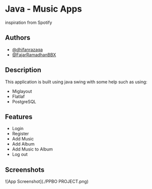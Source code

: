 # Java - Music Apps
inspiration from Spotify

## Authors

- [@dhifanrazaqa](https://github.com/dhifanrazaqa)
- [@FajarRamadhanBBX](https://github.com/FajarRamadhanBBX)

## Description
This application is built using java swing with some help such as using:
- Miglayout
- Flatlaf
- PostgreSQL

## Features
- Login
- Register
- Add Music
- Add Album
- Add Music to Album
- Log out

## Screenshots

![App Screenshot](./PPBO PROJECT.png)
